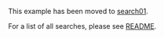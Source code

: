 
This example has been moved to [search01](search/bible/simple/search01.md).

For a list of all searches, please see [README](README.md).
